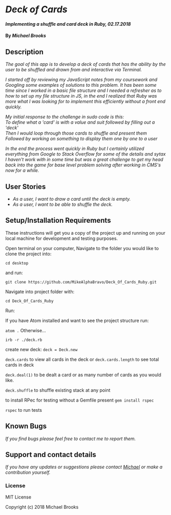 # _Deck of Cards_

#### _Implementing a shuffle and card deck in Ruby, 02.17.2018_

#### By _Michael Brooks_

## Description

_The goal of this app is to develop a deck of cards that has the ability by the user to be shuffled and drawn from and interactive via Terminal._

_I started off by reviewing my JavaScript notes from my coursework and Googling some examples of solutions to this problem.  It has been some time since I worked in a basic file structure and I needed a refresher as to how to set up my file structure in JS, in the end I realized that Ruby was more what I was looking for to implement this efficiently without a front end quickly._

_My initial response to the challenge in sudo code is this:  
To define what a 'card' is with a value and suit followed by filling out a 'deck'  
Then I would loop through those cards to shuffle and present them  
Followed by working on something to display them one by one to a user_

_In the end the process went quickly in Ruby but I certainly utilized everything from Google to Stack Overflow for some of the details and sytax I haven't work with in some time but was a great challenge to get my head back into the game for base level problem solving after working in CMS's now for a while._

## User Stories

* _As a user, I want to draw a card until the deck is empty._
* _As a user, I want to be able to shuffle the deck._

## Setup/Installation Requirements

These instructions will get you a copy of the project up and running on your local machine for development and testing purposes.

Open terminal on your computer,
Navigate to the folder you would like to clone the project into:

`cd desktop`

and run:

`git clone https://github.com/MikeAlphaBravo/Deck_Of_Cards_Ruby.git`

Navigate into project folder with:

`cd Deck_Of_Cards_Ruby`

Run:

If you have Atom installed and want to see the project structure run:

`atom .` Otherwise...

`irb -r ./deck.rb`

create new deck:
`deck = Deck.new`

`deck.cards`
to view all cards in the deck or
`deck.cards.length`
to see total cards in deck

`deck.deal(1)`
to be dealt a card or as many number of cards as you would like.

`deck.shuffle`
to shuffle existing stack at any point

to install RPec for testing without a Gemfile present
`gem install rspec`

`rspec` to run tests

## Known Bugs

_If you find bugs please feel free to contact me to report them._

## Support and contact details

_If you have any updates or suggestions please contact [Michael] or make a contribution yourself._

[Michael]: mailto:mikealphabravo1982@gmail.com

### License

MIT License

Copyright (c) 2018 Michael Brooks

